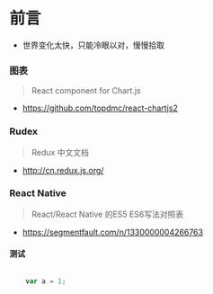 

# 前言 #

- 世界变化太快，只能冷眼以对，慢慢拾取

### 图表 ###

> React component for Chart.js

- https://github.com/topdmc/react-chartjs2


### Rudex ###

> Redux 中文文档

- http://cn.redux.js.org/




### React Native

> React/React Native 的ES5 ES6写法对照表

- https://segmentfault.com/n/1330000004266763



#### 测试

```JavaScript

    var a = 1;

```
